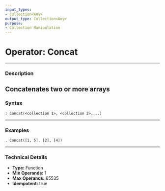 ```yaml
---
input_types:
- Collection<Any>
output_type: Collection<Any>
purpose:
- Collection Manipulation
---
```

# Operator: Concat
---
### **Description**
Concatenates two or more arrays
---
### **Syntax**
```
: Concat(<collection 1>, <collection 2>,...)
```
---
### **Examples**
```
. Concat([1, 5], [2], [4])
```
---
### **Technical Details**
- **Type:** Function
- **Min Operands:** 1
- **Max Operands:** 65535
- **Idempotent:** true